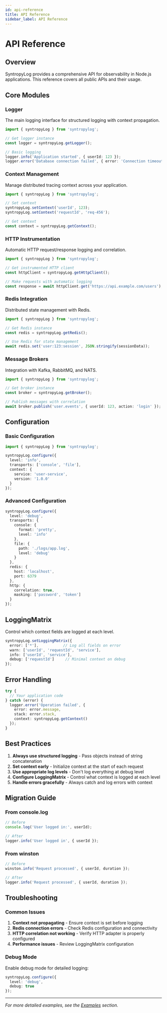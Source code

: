 ```yaml
---
id: api-reference
title: API Reference
sidebar_label: API Reference
---
```


# API Reference

## Overview

SyntropyLog provides a comprehensive API for observability in Node.js applications. This reference covers all public APIs and their usage.

## Core Modules

### Logger

The main logging interface for structured logging with context propagation.

```typescript
import { syntropyLog } from 'syntropylog';

// Get logger instance
const logger = syntropyLog.getLogger();

// Basic logging
logger.info('Application started', { userId: 123 });
logger.error('Database connection failed', { error: 'Connection timeout' });
```

### Context Management

Manage distributed tracing context across your application.

```typescript
import { syntropyLog } from 'syntropylog';

// Set context
syntropyLog.setContext('userId', 123);
syntropyLog.setContext('requestId', 'req-456');

// Get context
const context = syntropyLog.getContext();
```

### HTTP Instrumentation

Automatic HTTP request/response logging and correlation.

```typescript
import { syntropyLog } from 'syntropylog';

// Get instrumented HTTP client
const httpClient = syntropyLog.getHttpClient();

// Make requests with automatic logging
const response = await httpClient.get('https://api.example.com/users');
```

### Redis Integration

Distributed state management with Redis.

```typescript
import { syntropyLog } from 'syntropylog';

// Get Redis instance
const redis = syntropyLog.getRedis();

// Use Redis for state management
await redis.set('user:123:session', JSON.stringify(sessionData));
```

### Message Brokers

Integration with Kafka, RabbitMQ, and NATS.

```typescript
import { syntropyLog } from 'syntropylog';

// Get broker instance
const broker = syntropyLog.getBroker();

// Publish messages with correlation
await broker.publish('user.events', { userId: 123, action: 'login' });
```

## Configuration

### Basic Configuration

```typescript
import { syntropyLog } from 'syntropylog';

syntropyLog.configure({
  level: 'info',
  transports: ['console', 'file'],
  context: {
    service: 'user-service',
    version: '1.0.0'
  }
});
```

### Advanced Configuration

```typescript
syntropyLog.configure({
  level: 'debug',
  transports: {
    console: {
      format: 'pretty',
      level: 'info'
    },
    file: {
      path: './logs/app.log',
      level: 'debug'
    }
  },
  redis: {
    host: 'localhost',
    port: 6379
  },
  http: {
    correlation: true,
    masking: ['password', 'token']
  }
});
```

## LoggingMatrix

Control which context fields are logged at each level.

```typescript
syntropyLog.setLoggingMatrix({
  error: ['*'],           // Log all fields on error
  warn: ['userId', 'requestId', 'service'],
  info: ['userId', 'service'],
  debug: ['requestId']     // Minimal context on debug
});
```

## Error Handling

```typescript
try {
  // Your application code
} catch (error) {
  logger.error('Operation failed', {
    error: error.message,
    stack: error.stack,
    context: syntropyLog.getContext()
  });
}
```

## Best Practices

1. **Always use structured logging** - Pass objects instead of string concatenation
2. **Set context early** - Initialize context at the start of each request
3. **Use appropriate log levels** - Don't log everything at debug level
4. **Configure LoggingMatrix** - Control what context is logged at each level
5. **Handle errors gracefully** - Always catch and log errors with context

## Migration Guide

### From console.log

```typescript
// Before
console.log('User logged in:', userId);

// After
logger.info('User logged in', { userId });
```

### From winston

```typescript
// Before
winston.info('Request processed', { userId, duration });

// After
logger.info('Request processed', { userId, duration });
```

## Troubleshooting

### Common Issues

1. **Context not propagating** - Ensure context is set before logging
2. **Redis connection errors** - Check Redis configuration and connectivity
3. **HTTP correlation not working** - Verify HTTP adapter is properly configured
4. **Performance issues** - Review LoggingMatrix configuration

### Debug Mode

Enable debug mode for detailed logging:

```typescript
syntropyLog.configure({
  level: 'debug',
  debug: true
});
```

---

*For more detailed examples, see the [Examples](/examples) section.* 